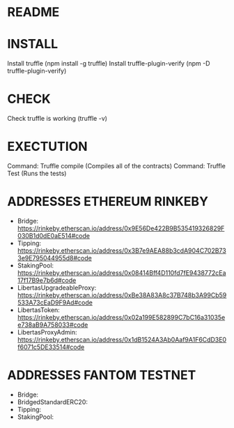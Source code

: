 # README

# INSTALL
Install truffle (npm install -g truffle)
Install truffle-plugin-verify (npm -D truffle-plugin-verify)

# CHECK
Check truffle is working (truffle -v)

# EXECTUTION
Command: Truffle compile (Compiles all of the contracts)
Command: Truffle Test (Runs the tests)

# ADDRESSES ETHEREUM RINKEBY

* Bridge: https://rinkeby.etherscan.io/address/0x9E56De422B9B535419326829F030B1d0dE0aE514#code
* Tipping: https://rinkeby.etherscan.io/address/0x3B7e9AEA88b3cdA904C702B733e9E795044955d8#code
* StakingPool: https://rinkeby.etherscan.io/address/0x08414Bff4D110fd7fE9438772cEa17f17B9e7b6d#code
* LibertasUpgradeableProxy: https://rinkeby.etherscan.io/address/0xBe38A83A8c37B748b3A99Cb59533A73cEaD9F9Ad#code
* LibertasToken: https://rinkeby.etherscan.io/address/0x02a199E582899C7bC16a31035ee738aB9A758033#code
* LibertasProxyAdmin: https://rinkeby.etherscan.io/address/0x1dB1524A3Ab0Aaf9A1F6CdD3E0f6071c5DE33514#code

# ADDRESSES FANTOM TESTNET

* Bridge:
* BridgedStandardERC20:
* Tipping:
* StakingPool:
